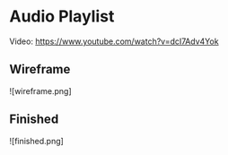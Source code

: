 # Audio Playlist

Video: <https://www.youtube.com/watch?v=dcI7Adv4Yok>

## Wireframe

![wireframe.png]

## Finished

![finished.png]
